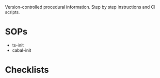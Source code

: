 Version-controlled procedural information. Step by step instructions and CI scripts.

# SOPs

* ts-init
* cabal-init

# Checklists
